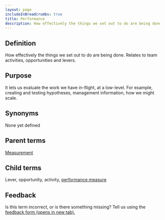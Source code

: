 ```yaml
---
layout: page
includeInBreadcrumbs: true
title: Performance
description: How effectively the things we set out to do are being done. Relates to team activities, opportunities and levers 
---
```


## Definition

How effectively the things we set out to do are being done. Relates to team activities, opportunities and levers.

## Purpose

It lets us evaluate the work we have in-flight, at a low-level. For example, creating and testing hypotheses, management information, how we might scale.

## Synonyms

None yet defined

## Parent terms

[Measurement](/a-to-z/measurement)

## Child terms

Lever, opportunity, activity, [performance measure](/a-to-z/performance-measure)

## Feedback

Is this term incorrect, or is there something missing? Tell us using the <a href=" https://forms.office.com/Pages/ResponsePage.aspx?id=DpxP-knna0i8NIr6EGM3VnGGqao7aCRJpUj9ujjADTdUM1JPNkEwRUdJUVpLQjhCMVZVQklDRDVHRC4u" target="_blank">feedback form (opens in new tab).
